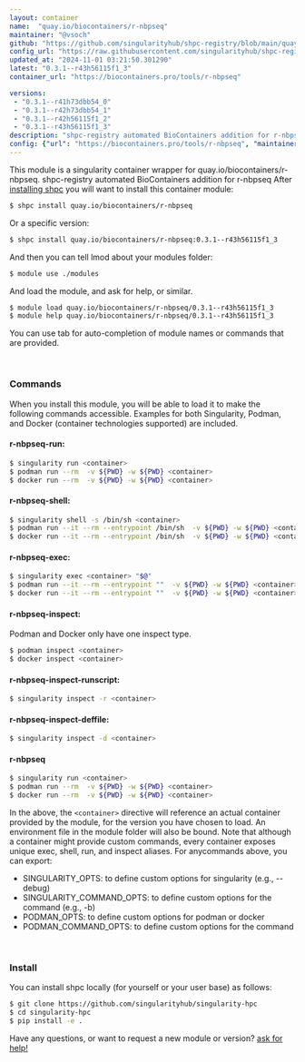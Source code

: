 ```yaml
---
layout: container
name:  "quay.io/biocontainers/r-nbpseq"
maintainer: "@vsoch"
github: "https://github.com/singularityhub/shpc-registry/blob/main/quay.io/biocontainers/r-nbpseq/container.yaml"
config_url: "https://raw.githubusercontent.com/singularityhub/shpc-registry/main/quay.io/biocontainers/r-nbpseq/container.yaml"
updated_at: "2024-11-01 03:21:50.301290"
latest: "0.3.1--r43h56115f1_3"
container_url: "https://biocontainers.pro/tools/r-nbpseq"

versions:
 - "0.3.1--r41h73dbb54_0"
 - "0.3.1--r42h73dbb54_1"
 - "0.3.1--r42h56115f1_2"
 - "0.3.1--r43h56115f1_3"
description: "shpc-registry automated BioContainers addition for r-nbpseq"
config: {"url": "https://biocontainers.pro/tools/r-nbpseq", "maintainer": "@vsoch", "description": "shpc-registry automated BioContainers addition for r-nbpseq", "latest": {"0.3.1--r43h56115f1_3": "sha256:c77415737a2ed05172618180e89f79837b6310e9eb05472f7173139d1965476d"}, "tags": {"0.3.1--r41h73dbb54_0": "sha256:ab30ce73564cc8e4c2bc7e96fe80ef86fd3805b2ec98d699ace24b99b2383fcd", "0.3.1--r42h73dbb54_1": "sha256:3f497fbf5186d9ffe320bed5e38bd90c6b1294befdb385ace296c0da174794ba", "0.3.1--r42h56115f1_2": "sha256:bbfde707be1f32da8ca5ca735019a85a79c4a5452dc22b54059ad6c08fba62a2", "0.3.1--r43h56115f1_3": "sha256:c77415737a2ed05172618180e89f79837b6310e9eb05472f7173139d1965476d"}, "docker": "quay.io/biocontainers/r-nbpseq"}
---
```


This module is a singularity container wrapper for quay.io/biocontainers/r-nbpseq.
shpc-registry automated BioContainers addition for r-nbpseq
After [installing shpc](#install) you will want to install this container module:


```bash
$ shpc install quay.io/biocontainers/r-nbpseq
```

Or a specific version:

```bash
$ shpc install quay.io/biocontainers/r-nbpseq:0.3.1--r43h56115f1_3
```

And then you can tell lmod about your modules folder:

```bash
$ module use ./modules
```

And load the module, and ask for help, or similar.

```bash
$ module load quay.io/biocontainers/r-nbpseq/0.3.1--r43h56115f1_3
$ module help quay.io/biocontainers/r-nbpseq/0.3.1--r43h56115f1_3
```

You can use tab for auto-completion of module names or commands that are provided.

<br>

### Commands

When you install this module, you will be able to load it to make the following commands accessible.
Examples for both Singularity, Podman, and Docker (container technologies supported) are included.

#### r-nbpseq-run:

```bash
$ singularity run <container>
$ podman run --rm  -v ${PWD} -w ${PWD} <container>
$ docker run --rm  -v ${PWD} -w ${PWD} <container>
```

#### r-nbpseq-shell:

```bash
$ singularity shell -s /bin/sh <container>
$ podman run --it --rm --entrypoint /bin/sh  -v ${PWD} -w ${PWD} <container>
$ docker run --it --rm --entrypoint /bin/sh  -v ${PWD} -w ${PWD} <container>
```

#### r-nbpseq-exec:

```bash
$ singularity exec <container> "$@"
$ podman run --it --rm --entrypoint ""  -v ${PWD} -w ${PWD} <container> "$@"
$ docker run --it --rm --entrypoint ""  -v ${PWD} -w ${PWD} <container> "$@"
```

#### r-nbpseq-inspect:

Podman and Docker only have one inspect type.

```bash
$ podman inspect <container>
$ docker inspect <container>
```

#### r-nbpseq-inspect-runscript:

```bash
$ singularity inspect -r <container>
```

#### r-nbpseq-inspect-deffile:

```bash
$ singularity inspect -d <container>
```



#### r-nbpseq

```bash
$ singularity run <container>
$ podman run --rm  -v ${PWD} -w ${PWD} <container>
$ docker run --rm  -v ${PWD} -w ${PWD} <container>
```


In the above, the `<container>` directive will reference an actual container provided
by the module, for the version you have chosen to load. An environment file in the
module folder will also be bound. Note that although a container
might provide custom commands, every container exposes unique exec, shell, run, and
inspect aliases. For anycommands above, you can export:

 - SINGULARITY_OPTS: to define custom options for singularity (e.g., --debug)
 - SINGULARITY_COMMAND_OPTS: to define custom options for the command (e.g., -b)
 - PODMAN_OPTS: to define custom options for podman or docker
 - PODMAN_COMMAND_OPTS: to define custom options for the command

<br>

### Install

You can install shpc locally (for yourself or your user base) as follows:

```bash
$ git clone https://github.com/singularityhub/singularity-hpc
$ cd singularity-hpc
$ pip install -e .
```

Have any questions, or want to request a new module or version? [ask for help!](https://github.com/singularityhub/singularity-hpc/issues)